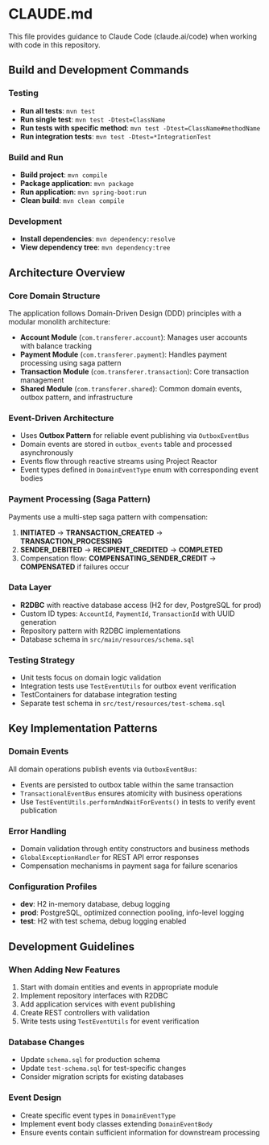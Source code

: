 # CLAUDE.md

This file provides guidance to Claude Code (claude.ai/code) when working with code in this repository.

## Build and Development Commands

### Testing
- **Run all tests**: `mvn test`
- **Run single test**: `mvn test -Dtest=ClassName`
- **Run tests with specific method**: `mvn test -Dtest=ClassName#methodName`
- **Run integration tests**: `mvn test -Dtest=*IntegrationTest`

### Build and Run
- **Build project**: `mvn compile`
- **Package application**: `mvn package`
- **Run application**: `mvn spring-boot:run`
- **Clean build**: `mvn clean compile`

### Development
- **Install dependencies**: `mvn dependency:resolve`
- **View dependency tree**: `mvn dependency:tree`

## Architecture Overview

### Core Domain Structure
The application follows Domain-Driven Design (DDD) principles with a modular monolith architecture:

- **Account Module** (`com.transferer.account`): Manages user accounts with balance tracking
- **Payment Module** (`com.transferer.payment`): Handles payment processing using saga pattern
- **Transaction Module** (`com.transferer.transaction`): Core transaction management
- **Shared Module** (`com.transferer.shared`): Common domain events, outbox pattern, and infrastructure

### Event-Driven Architecture
- Uses **Outbox Pattern** for reliable event publishing via `OutboxEventBus`
- Domain events are stored in `outbox_events` table and processed asynchronously
- Events flow through reactive streams using Project Reactor
- Event types defined in `DomainEventType` enum with corresponding event bodies

### Payment Processing (Saga Pattern)
Payments use a multi-step saga pattern with compensation:
1. **INITIATED** → **TRANSACTION_CREATED** → **TRANSACTION_PROCESSING**
2. **SENDER_DEBITED** → **RECIPIENT_CREDITED** → **COMPLETED**
3. Compensation flow: **COMPENSATING_SENDER_CREDIT** → **COMPENSATED** if failures occur

### Data Layer
- **R2DBC** with reactive database access (H2 for dev, PostgreSQL for prod)
- Custom ID types: `AccountId`, `PaymentId`, `TransactionId` with UUID generation
- Repository pattern with R2DBC implementations
- Database schema in `src/main/resources/schema.sql`

### Testing Strategy
- Unit tests focus on domain logic validation
- Integration tests use `TestEventUtils` for outbox event verification
- TestContainers for database integration testing
- Separate test schema in `src/test/resources/test-schema.sql`

## Key Implementation Patterns

### Domain Events
All domain operations publish events via `OutboxEventBus`:
- Events are persisted to outbox table within the same transaction
- `TransactionalEventBus` ensures atomicity with business operations
- Use `TestEventUtils.performAndWaitForEvents()` in tests to verify event publication

### Error Handling
- Domain validation through entity constructors and business methods
- `GlobalExceptionHandler` for REST API error responses
- Compensation mechanisms in payment saga for failure scenarios

### Configuration Profiles
- **dev**: H2 in-memory database, debug logging
- **prod**: PostgreSQL, optimized connection pooling, info-level logging
- **test**: H2 with test schema, debug logging enabled

## Development Guidelines

### When Adding New Features
1. Start with domain entities and events in appropriate module
2. Implement repository interfaces with R2DBC
3. Add application services with event publishing
4. Create REST controllers with validation
5. Write tests using `TestEventUtils` for event verification

### Database Changes
- Update `schema.sql` for production schema
- Update `test-schema.sql` for test-specific changes
- Consider migration scripts for existing databases

### Event Design
- Create specific event types in `DomainEventType`
- Implement event body classes extending `DomainEventBody`
- Ensure events contain sufficient information for downstream processing